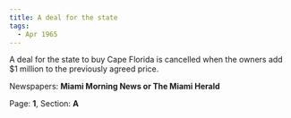 ```yaml
---  
title: A deal for the state  
tags:  
  - Apr 1965  
---  
```

  
A deal for the state to buy Cape Florida is cancelled when the owners add $1 million to the previously agreed price.  
  
Newspapers: **Miami Morning News or The Miami Herald**  
  
Page: **1**, Section: **A** 
